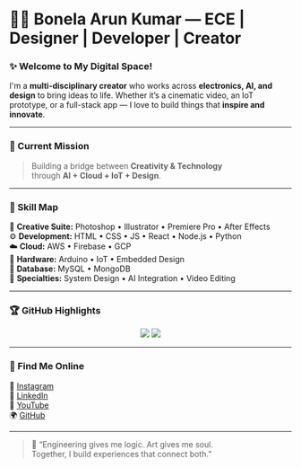 # 👨‍💻 Bonela Arun Kumar — ECE | Designer | Developer | Creator

### ✨ Welcome to My Digital Space!
I'm a **multi-disciplinary creator** who works across **electronics, AI, and design** to bring ideas to life. Whether it’s a cinematic video, an IoT prototype, or a full-stack app — I love to build things that **inspire and innovate**.

---

### 🚀 Current Mission
> Building a bridge between **Creativity & Technology**  
> through **AI + Cloud + IoT + Design**.

---

### 🧠 Skill Map

🧩 **Creative Suite:** Photoshop • Illustrator • Premiere Pro • After Effects  
⚙️ **Development:** HTML • CSS • JS • React • Node.js • Python  
☁️ **Cloud:** AWS • Firebase • GCP  
🔌 **Hardware:** Arduino • IoT • Embedded Design  
🧮 **Database:** MySQL • MongoDB  
🎯 **Specialties:** System Design • AI Integration • Video Editing  

---

### 🏆 GitHub Highlights  
<p align="center">
  <img src="https://github-profile-summary-cards.vercel.app/api/cards/profile-details?username=bonelaramu1969-arch&theme=radical" />
  <img src="https://github-profile-summary-cards.vercel.app/api/cards/repos-per-language?username=bonelaramu1969-arch&theme=radical" />
</p>

---

### 🔗 Find Me Online  
📸 [Instagram](https://instagram.com/)  
💼 [LinkedIn](https://linkedin.com/in/)  
🎥 [YouTube](https://youtube.com/)  
🌍 [GitHub](https://github.com/bonelaramu1969-arch)

---

> 🧬 “Engineering gives me logic. Art gives me soul.  
> Together, I build experiences that connect both.”
